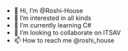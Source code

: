 - 👋 Hi, I’m @Roshi-House
- 👀 I’m interested in all kinds
- 🌱 I’m currently learning C#
- 💞️ I’m looking to collaborate on ITSAV
- 📫 How to reach me @roshi_house

<!---
Roshi-House/Roshi-House is a ✨ special ✨ repository because its `README.md` (this file) appears on your GitHub profile.
You can click the Preview link to take a look at your changes.
--->
